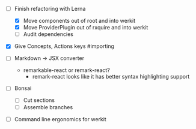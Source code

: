 - [ ] Finish refactoring with Lerna
  - [X] Move components out of root and into werkit
  - [X] Move ProviderPlugin out of rxquire and into werkit
  - [ ] Audit dependencies
- [X] Give Concepts, Actions keys #importing
- [ ] Markdown -> JSX converter
  - remarkable-react or remark-react?
    - remark-react looks like it has better syntax highlighting support
- [ ] Bonsai
  - [ ] Cut sections
  - [ ] Assemble branches
- [ ] Command line ergonomics for werkit
  